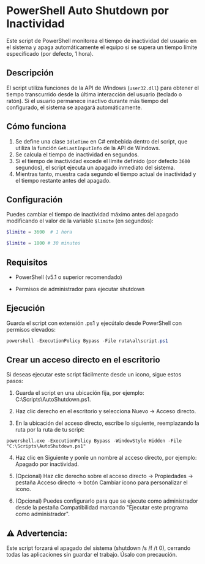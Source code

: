 # PowerShell Auto Shutdown por Inactividad

Este script de PowerShell monitorea el tiempo de inactividad del usuario en el sistema y apaga automáticamente el equipo si se supera un tiempo límite especificado (por defecto, 1 hora).

##  Descripción

El script utiliza funciones de la API de Windows (`user32.dll`) para obtener el tiempo transcurrido desde la última interacción del usuario (teclado o ratón). Si el usuario permanece inactivo durante más tiempo del configurado, el sistema se apagará automáticamente.

##  Cómo funciona

1. Se define una clase `IdleTime` en C# embebida dentro del script, que utiliza la función `GetLastInputInfo` de la API de Windows.
2. Se calcula el tiempo de inactividad en segundos.
3. Si el tiempo de inactividad excede el límite definido (por defecto `3600` segundos), el script ejecuta un apagado inmediato del sistema.
4. Mientras tanto, muestra cada segundo el tiempo actual de inactividad y el tiempo restante antes del apagado.

##  Configuración

Puedes cambiar el tiempo de inactividad máximo antes del apagado modificando el valor de la variable `$limite` (en segundos):

```powershell
$limite = 3600  # 1 hora

$limite = 1800 # 30 minutos
```

## Requisitos

* PowerShell (v5.1 o superior recomendado)

* Permisos de administrador para ejecutar shutdown

## Ejecución

Guarda el script con extensión .ps1 y ejecútalo desde PowerShell con permisos elevados:

```powershell
powershell -ExecutionPolicy Bypass -File ruta\al\script.ps1

```

## Crear un acceso directo en el escritorio

Si deseas ejecutar este script fácilmente desde un icono, sigue estos pasos:

1. Guarda el script en una ubicación fija, por ejemplo: C:\Scripts\AutoShutdown.ps1.

2. Haz clic derecho en el escritorio y selecciona Nuevo → Acceso directo.

3. En la ubicación del acceso directo, escribe lo siguiente, reemplazando la ruta por la ruta de tu script:
```arduino
powershell.exe -ExecutionPolicy Bypass -WindowStyle Hidden -File "C:\Scripts\AutoShutdown.ps1"

```
4. Haz clic en Siguiente y ponle un nombre al acceso directo, por ejemplo: Apagado por inactividad.

5. (Opcional) Haz clic derecho sobre el acceso directo → Propiedades → pestaña Acceso directo → botón Cambiar icono para personalizar el icono.

6. (Opcional) Puedes configurarlo para que se ejecute como administrador desde la pestaña Compatibilidad marcando "Ejecutar este programa como administrador".

## ⚠️ Advertencia: 
Este script forzará el apagado del sistema (shutdown /s /f /t 0), cerrando todas las aplicaciones sin guardar el trabajo. Úsalo con precaución.